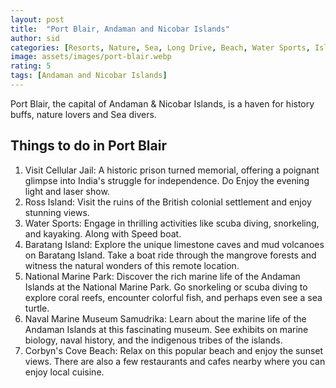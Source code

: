 ```yaml
---
layout: post
title:  "Port Blair, Andaman and Nicobar Islands"
author: sid
categories: [Resorts, Nature, Sea, Long Drive, Beach, Water Sports, Island, Coral]
image: assets/images/port-blair.webp
rating: 5
tags: [Andaman and Nicobar Islands]
---
```

Port Blair, the capital of Andaman & Nicobar Islands, is a haven for history buffs, nature lovers and Sea divers.

<h2>Things to do in Port Blair</h2>

1. Visit Cellular Jail: A historic prison turned memorial, offering a poignant glimpse into India's struggle for independence. Do Enjoy the evening light and laser show.
2. Ross Island: Visit the ruins of the British colonial settlement and enjoy stunning views.
3. Water Sports: Engage in thrilling activities like scuba diving, snorkeling, and kayaking. Along with Speed boat.
4. Baratang Island: Explore the unique limestone caves and mud volcanoes on Baratang Island. Take a boat ride through the mangrove forests and witness the natural wonders of this remote location.
5. National Marine Park: Discover the rich marine life of the Andaman Islands at the National Marine Park. Go snorkeling or scuba diving to explore coral reefs, encounter colorful fish, and perhaps even see a sea turtle.
6. Naval Marine Museum Samudrika: Learn about the marine life of the Andaman Islands at this fascinating museum. See exhibits on marine biology, naval history, and the indigenous tribes of the islands.
7. Corbyn's Cove Beach: Relax on this popular beach and enjoy the sunset views. There are also a few restaurants and cafes nearby where you can enjoy local cuisine.


<div class="pa-carousel-widget" style="width:100%; height:480px; display:none;"
  data-link="https://www.tripadvisor.in/Attraction_Review-g297584-d15810667-Reviews-Andaman_Ocean_Tourism-Port_Blair_South_Andaman_Island_Andaman_and_Nicobar_Island.html"
  data-title="Port Blair, Andaman and Nicobar Islands"
  data-description="Resorts, Nature, Sea, Long Drive, Beach, Water Sports, Island, Coral"
  data-delay="3">
  <object data="https://lh3.googleusercontent.com/pw/AP1GczMnogiQT5AtLzDI5eokINQu-QrgqfjssreXRjEjhmcfRpGW5tBTt182IoOjH9Z8mIgQ8Be5y1HjjS9BoE8VPxrcUJRtm6iTZrrDic-IqBO7HVbHq62y=w960-rw-h720"></object>
  <object data="https://lh3.googleusercontent.com/pw/AP1GczOnkP1eBJNt2-EACdVnTfYA-RvZDLks8p74VNZfx7-gHcrecHJ2vEPoLl3vthHBk_ji_gC27bMsQCbtHnG-n-8EqiANtLy2FyC_WbqVpubf9OcMuwWF=w960-rw-h720"></object>
  <object data="https://lh3.googleusercontent.com/pw/AP1GczN4qrGdEzUmUgZ8SbvRIWRZVpgb0eUKhnnR0PjMSaPrrWrQ4V7hvyi1kEqx1N4YNbEoxaiRtp5X00n9kxPNk_LqyLzATamL76PSOJX_1rG3YPEsp795=w960-rw-h720"></object>
  <object data="https://lh3.googleusercontent.com/pw/AP1GczMUzKLiKunjRHh2ZpCt4C49m1qEoUDrQJJ1qIxvnGJKhzwt7hMESzNq15MlQ_w-QAEWyBANF47qxnpcux2w8XZv8aWruc0Yr_QtYkrTI_cWx8iBkpPI=w960-rw-h720"></object>
  <object data="https://lh3.googleusercontent.com/pw/AP1GczOcT2LHRlSZuXXmYwM52Yb1LD2HCytyaub4jHoqQrRhac_FdaPAeodfFE1g8-53osYGjGszl_DEsPLJX_35eUxle_Yq2Lc3bEq9Zp5Xes1O38kFv4SI=w960-rw-h720"></object>
  <object data="https://lh3.googleusercontent.com/pw/AP1GczMlHDNMedNAVdvidMMIdUDadvIx3NQqLNQKe78c33Pib1SQu1Bn9bLa3R96YVQmx_i-ZJbcnbOBkSCPygEEYVWfcbpg-aS1uexy7CwJwn-PngbGMOii=w960-rw-h720"></object>
  <object data="https://lh3.googleusercontent.com/pw/AP1GczMq-EyNcc237_WleDmwhLO2yvv1gTKoIWmg8OO_Py4RP0mxuvHeQmHyWud228MPPwM3T5Y96f1LmqxFWVNrwIoULhYLb4by_QsyP14a379qlvNNUEfy=w960-rw-h720"></object>
  <object data="https://lh3.googleusercontent.com/pw/AP1GczMIIOL7oBVkjS2RmXHyP91inOhPWY_ybgCg_wR_-PYYBLHFX1j3K8VuSpBnz-ys-eOEej4I5y-pgF2ZdmzstLyLMGztteJFG9W9T9_po3T9f4JUx5on=w960-rw-h720"></object>
  <object data="https://lh3.googleusercontent.com/pw/AP1GczMiKYtlEoORnSfbWU_OfUgBtzo7cLbCchR-1hPlKIgr9RT4swrIRDDOZhSSu2_BHfyzSus6KsHb9fJVDzFLZ9u5ifPPiGyzx_uaOW_v5D3iJTJDKELr=w960-rw-h720"></object>
  <object data="https://lh3.googleusercontent.com/pw/AP1GczON36WWjf82iE8ziosH1ftaWy8f-iICUQVojN8wTYS99Vo64RQ5x8o8sQyYj5vXl79iNATLbqRpJ50O1Vc09zQyfkBLJQ0OES78nt62vX23oGypKWJc=w960-rw-h720"></object>
  <object data="https://lh3.googleusercontent.com/pw/AP1GczNaNfc4wTfPiEnjlETJ4m6hrwu73dsA_Pxy8VyPSS1iJgflhoE-jjZLl3dC7hSENe6be0dJK1KlCPRB3xkAjWLTccF2vHBLrz_OqTGNN4FicP_wfNbZ=w960-rw-h720"></object>
  <object data="https://lh3.googleusercontent.com/pw/AP1GczMF2lzA_NI1R1r43_oKEi-KijphngnFPkN_UG9RHxaIX4mYFStl_L933ivgdUqi-apoTQd3JrkAGnaXS4hw42lLKn8BT3MYgCSeUMVP6eEvMFcBKCfb=w960-rw-h720"></object>
  <object data="https://lh3.googleusercontent.com/pw/AP1GczMg1q5B1iQNwHCi9nMtuLDx61EWg7hUhxjpVBBYeUEd309633QBHx8j4jHNIZSd0XI_Yjyv917_mhAIeBxvDJlkT_84JbRk5aHA_Ib9C0-iAK0PX3LJ=w960-rw-h720"></object>
  <object data="https://lh3.googleusercontent.com/pw/AP1GczPPbOcsLPDHdjVs-7HRrLCDu3DE_EatQvLdTLx-BdcqrW5OlConnPNIYZZBUDQdmVM5HcQiSpCYpoHUakArXAqZuZSJHaM4COjb8VuIvAYmo3K4ih09=w960-rw-h720"></object>
  <object data="https://lh3.googleusercontent.com/pw/AP1GczNhRsfLoVlgZV1Ox9fA0V5s7s20_s2fltmtr8K3vH4dxsjT84DFblH10IjK17YjQ1F4IGdx_W0lAoC9FvtjHumTYaoN14Y-EPtw-kFl0lJdK9vaDJI-=w960-rw-h720"></object>
  <object data="https://lh3.googleusercontent.com/pw/AP1GczPB-BmOTIfGQMjSySHLeQnDoW3mD0MK9-w8PUOCqw66FyKt0tFfCUIbuNaZo5eRCcAuSZUwXCie_c4ijt4eprProeTszHyb3IVFwqn-p42jmtQs3eBp=w960-rw-h720"></object>
  <object data="https://lh3.googleusercontent.com/pw/AP1GczOhyfHS48gOy7iqe96hQDeCZB1fGOdTBLUBEh2pyuqUbzgdDQTt9F81PdbclTJaAHXtqAqRjb3SorE-qxPGK1Ji3wFlgMq6F8jlsaHXOf-UfoXFWEnH=w960-rw-h720"></object>
  <object data="https://lh3.googleusercontent.com/pw/AP1GczObMFbSOzbBp4XmUZKIjpDVaK9UZolFLLAO9L_WJ2zPDjVIRrZG6yNiwZGZ-28y2xdzWmNKMr8g4uhh3SVKqQg0MDqelJE_fyQDjfSaCkqsM-b8nqNQ=w960-rw-h720"></object>
  <object data="https://lh3.googleusercontent.com/pw/AP1GczOuqOsghhW41lBuU5qz9Crl03skT2V-hMMavKtAPaZ_4OCq7vpfpeRBRNCf3d-gyLO5oQ--rzwR3g40XJDU7CO09o2yij25cEoA7ubApcNhFXAch8GE=w960-rw-h720"></object>
  <object data="https://lh3.googleusercontent.com/pw/AP1GczNSSequUf8gGyDOMocVYgfQFaWNU9UUxeBVR3U2QBsqu-lWzhWNPvFkimUaKWFnM0SVmgzUWSBibRVCDyg8cRnEBMmsyLCik9RuXHu1taYeX_CKo9bF=w960-rw-h720"></object>
  <object data="https://lh3.googleusercontent.com/pw/AP1GczPMncJGSTGVPm_tE7Crxafyi6meQjE7QKEbC21cbKea3TTh1C5ftZorFHKaiAsnjzMrNfRHFBgiK51VQojM3XvuGh0TGpIvTU33pCGe6fhyy8ttJzOU=w960-rw-h720"></object>
  <object data="https://lh3.googleusercontent.com/pw/AP1GczPdEXQNAVQLA6mj2GtX_Znjas_37dC5vx_dSB7Q_ZvDQmVti1CEJI9zUVGdh6uX8K0EfccsV5zJY5M-01xlF3Sguq4b3AjyvyDgWdZI3BGzd8fvX6TG=w960-rw-h720"></object>
  <object data="https://lh3.googleusercontent.com/pw/AP1GczM6oZWLqAQPVdk6MrZa6t0mQcuf1WHQ2MCeznF6fMZQy_6-K4BZ02DaNI5xtcmiK31_q5NwWvxvYmBuY0hZsyyhbS3PE3YedpJ7Ay5IvvxT3MeaOyQC=w960-rw-h720"></object>
  <object data="https://lh3.googleusercontent.com/pw/AP1GczPaOKYRxrLdZJX_NjZ72r_m7Pe6WOgYZipl2rdXlaOrqqruZESxbfkxYvk8y2fEEQGabrUGevruvC-ooelcxwzcm0Y_QllJUzUkQ0_AyKUw8lLz6kmc=w960-rw-h720"></object>
  <object data="https://lh3.googleusercontent.com/pw/AP1GczNDz0-Tday2ajpItXJDnYiBcp6kLgQgLTqu6-HqqGioFnCkyIx5cG_EUF5F0o-wT19iHAyRrXFd1pmwfhB959HRBK9YnBzDAxzYqZieAJgBujrGoPBe=w960-rw-h720"></object>
  <object data="https://lh3.googleusercontent.com/pw/AP1GczNvZs1c0G8QKp8LtZeXdM3kC4LGSnziglqwJAEGGHhX8kVGyCQzMYLHhqfeRUu0tEpuYPS-fgkOwfBuuyMiOcCNF-I4AJv1FS-f6fffKOwM3iZvnMQM=w960-rw-h720"></object>
  <object data="https://lh3.googleusercontent.com/pw/AP1GczMrC76T0TRoq12nweFiS1xkcJEfsxU25XToCG8w3OVoMguSJvrbZK0oA2fwpzYUg7WPIkTzvi_jdDvkWWcxPoFWFKiMV7u8JE_vOqQXb7qNlpaQHMtW=w960-rw-h720"></object>
  <object data="https://lh3.googleusercontent.com/pw/AP1GczO22Hj5jvI6P4RgsAwYomDteTNlB3poWDHc4qKPP0jJNfLf54S0caxP9l4CRINtXoxIXb2_BVqEtD7HTsXjRqKMJbpmfRqjL6mVJjDhAILLR7CAkMSw=w960-rw-h720"></object>
  <object data="https://lh3.googleusercontent.com/pw/AP1GczP1nVT1k-I2xKxeBcXMr9fYDbQtK0l93n-rla9BtWFM4TXuVEWPzhPaEwLknQJPu2GGYlWWE9ssAZ0Wu7QurHZmkzc0FfDJV_Jer-QvxVIUnIKlhPjq=w960-rw-h720"></object>
  <object data="https://lh3.googleusercontent.com/pw/AP1GczP0lEcLxrfJj9t1uRfwhHdA2VypdImrlJCXXV6lTQSj5VMCeaDYMVsNW3ycJgqxOx2YPV6NhQgMYmPS71tEFILvgPGwM1KrJbK30sz0jWpQr_oOUzzG=w960-rw-h720"></object>
</div>
